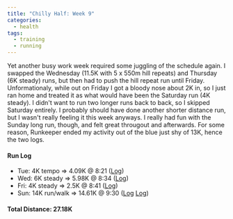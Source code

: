 ```yaml
---
title: "Chilly Half: Week 9"
categories:
  - health
tags:
  - training
  - running
---
```


Yet another busy work week required some juggling of the schedule again. I swapped the Wednesday (11.5K with 5 x 550m hill repeats) and Thursday (6K steady) runs, but then had to push the hill repeat run until Friday. Unformationaly, while out on Friday I got a bloody nose about 2K in, so I just ran home and treated it as what would have been the Saturday run (4K steady). I didn't want to run two longer runs back to back, so I skipped Saturday entirely. I probably should have done another shorter distance run, but I wasn't really feeling it this week anyways. I really had fun with the Sunday long run, though, and felt great througout and afterwards. For some reason, Runkeeper ended my activity out of the blue just shy of 13K, hence the two logs.

#### Run Log

- Tue: 4K tempo &rArr; 4.09K @ 8:21 ([Log](https://runkeeper.com/user/cdevans/activity/1671455471))
- Wed: 6K steady &rArr; 5.98K @ 8:34 ([Log](https://runkeeper.com/user/cdevans/activity/1672167370))
- Fri: 4K steady &rArr; 2.5K @ 8:41 ([Log](https://runkeeper.com/user/cdevans/activity/1673357153))
- Sun: 14K run/walk &rArr; 14.61K @ 9:30 ([Log](https://runkeeper.com/user/cdevans/activity/1674658237) [Log](https://runkeeper.com/user/cdevans/activity/1674667115))

#### Total Distance: 27.18K
